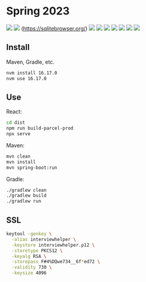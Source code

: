 # Spring 2023

[![](https://img.shields.io/badge/React-18.2.0-orange.svg)](https://reactjs.org) [![](https://img.shields.io/badge/parcel-2.7.0-royalblue.svg)](https://parceljs.org/) (https://sqlitebrowser.org/) [![](https://img.shields.io/badge/Java-1.18-yellowgreen.svg)](https://www.oracle.com/java/technologies/downloads/#java18)
[![](https://img.shields.io/badge/Spring%20Boot-2.7.5-green.svg)](https://spring.io/projects/spring-boot)
[![](https://img.shields.io/badge/Gradle-7.5.1-darkslategray.svg)](https://gradle.org/)
[![](https://img.shields.io/badge/Maven-3.8.6-white.svg)](https://maven.apache.org/download.cgi)
[![](https://img.shields.io/badge/Redis-5.7.40-red.svg)](https://redis.io/)
[![](https://img.shields.io/badge/MongoDb-4.2-023430.svg)](https://www.mongodb.com/)
[![](https://img.shields.io/badge/rabbitmq-3.11.3-green.svg)](https://www.rabbitmq.com/tutorials/tutorial-one-spring-amqp.html)

## Install

Maven, Gradle, etc.

```BASH
nvm install 16.17.0
nvm use 16.17.0
```

## Use

React:

```BASH
cd dist
npm run build-parcel-prod
npx serve
```

Maven:

```BASH
mvn clean
mvn install
mvn spring-boot:run
```

Gradle:

```BASH
./gradlew clean
./gradlew build
./gradlew run
```

## SSL

```BASH
keytool -genkey \
  -alias interviewhelper \
  -keystore interviewhelper.p12 \
  -storetype PKCS12 \
  -keyalg RSA \
  -storepass F#4%DQwe734__6f*ed72 \
  -validity 730 \
  -keysize 4096
```
